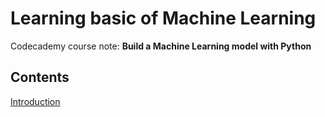 # Learning basic of Machine Learning

Codecademy course note: **Build a Machine Learning model with Python** 

## Contents

[Introduction](../Machine-Learning/ML-note/Introduction)
